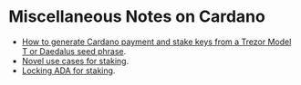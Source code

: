 Miscellaneous Notes on Cardano
==============================

*   [How to generate Cardano payment and stake keys from a Trezor Model T or Daedalus seed phrase](cli-addresses.md).
*   [Novel use cases for staking](stake-use-cases.md).
*   [Locking ADA for staking](script-rewards/ReadMe.md).
